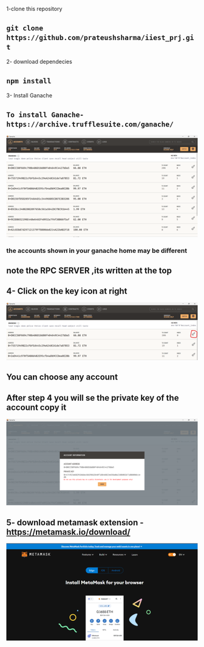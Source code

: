 
1-clone this repository
## ` git clone https://github.com/prateushsharma/iiest_prj.git `
2- download dependecies
## ` npm install `

3- Install Ganache 
## `To install Ganache- https://archive.trufflesuite.com/ganache/`

![Ganache](ignore_image_1.png)
### the accounts shown in your ganache home may be different
## note the RPC SERVER ,its written at the top

## 4- Click on the key icon at right
![Ganache](ignore_image_2.png)
## You can choose any account

## After step 4 you will se the private key of the account copy it 

![Ganache](ignore_image_3.png)

## 5- download metamask extension - https://metamask.io/download/
![Ganache](ignore_image_4.png)
